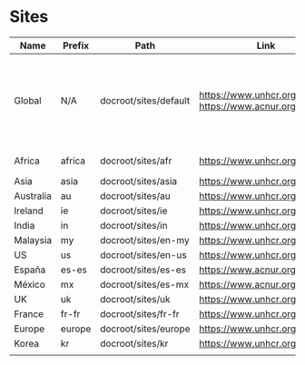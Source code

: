 # Sites

<table><thead><tr><th width="122">Name</th><th width="93">Prefix</th><th width="209">Path</th><th width="232">Link</th><th width="120">Maintainer</th><th>Languages</th></tr></thead><tbody><tr><td>Global</td><td>N/A</td><td>docroot/sites/default</td><td><a href="https://www.unhcr.org/">https://www.unhcr.org/</a><br><a href="https://www.acnur.org/">https://www.acnur.org/</a></td><td>Vardot</td><td><p>English</p><p>Spanish</p><p>Arabic</p><p>French<br></p></td></tr><tr><td>Africa</td><td>africa</td><td>docroot/sites/afr</td><td><a href="https://www.unhcr.org/africa/">https://www.unhcr.org/africa/</a></td><td>Vardot</td><td>English French</td></tr><tr><td>Asia</td><td>asia</td><td>docroot/sites/asia</td><td><a href="https://www.unhcr.org/asia/">https://www.unhcr.org/asia/</a></td><td>Vardot</td><td>English</td></tr><tr><td>Australia</td><td>au</td><td>docroot/sites/au</td><td><a href="https://www.unhcr.org/au/">https://www.unhcr.org/au/</a></td><td>Vardot</td><td>English</td></tr><tr><td>Ireland</td><td>ie</td><td>docroot/sites/ie</td><td><a href="https://www.unhcr.org/ie/">https://www.unhcr.org/ie/</a></td><td>Vardot</td><td>English</td></tr><tr><td>India</td><td>in</td><td>docroot/sites/in</td><td><a href="https://www.unhcr.org/in/">https://www.unhcr.org/in/</a></td><td>Vardot</td><td>English</td></tr><tr><td>Malaysia</td><td>my</td><td>docroot/sites/en-my</td><td><a href="https://www.unhcr.org/my/">https://www.unhcr.org/my/</a></td><td>Vardot</td><td>English</td></tr><tr><td>US</td><td>us</td><td>docroot/sites/en-us</td><td><a href="https://www.unhcr.org/us/">https://www.unhcr.org/us/</a></td><td>Vardot</td><td>English</td></tr><tr><td>España</td><td>es-es</td><td>docroot/sites/es-es</td><td><a href="https://www.acnur.org/es-es/">https://www.acnur.org/es-es/</a></td><td>Vardot</td><td>Spanish</td></tr><tr><td>México</td><td>mx</td><td>docroot/sites/es-mx</td><td><a href="https://www.acnur.org/mx/">https://www.acnur.org/mx/</a></td><td>Vardot</td><td>Spanish</td></tr><tr><td>UK</td><td>uk</td><td>docroot/sites/uk</td><td><a href="https://www.unhcr.org/uk/">https://www.unhcr.org/uk/</a></td><td>Vardot</td><td>English</td></tr><tr><td>France</td><td>fr-fr</td><td>docroot/sites/fr-fr</td><td><a href="https://www.unhcr.org/fr-fr/">https://www.unhcr.org/fr-fr/</a></td><td>Vardot</td><td>French</td></tr><tr><td>Europe</td><td>europe</td><td>docroot/sites/europe</td><td><a href="https://www.unhcr.org/europe/">https://www.unhcr.org/europe/</a></td><td>UNHCR</td><td>English</td></tr><tr><td>Korea</td><td>kr</td><td>docroot/sites/kr</td><td><a href="https://www.unhcr.org/kr/">https://www.unhcr.org/kr/</a></td><td>UNHCR</td><td>Korean</td></tr><tr><td></td><td></td><td></td><td></td><td></td><td></td></tr></tbody></table>

